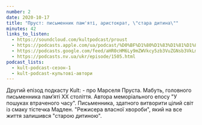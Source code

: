 ```yaml
---
number: 2
date: 2020-10-17
title: "Пруст: письменник пам'яті, аристократ, \"стара дитина\""
minutes: 42
links_to_listen:
  - https://soundcloud.com/kultpodcast/proust
  - https://podcasts.apple.com/ua/podcast/%D0%BF%D1%80%D1%83%D1%81%D1%82-%D0%BF%D0%B8%D1%81%D1%8C%D0%BC%D0%B5%D0%BD%D0%BD%D0%B8%D0%BA-%D0%BF%D0%B0%D0%BC%D1%8F%D1%82%D1%96-%D0%B0%D1%80%D0%B8%D1%81%D1%82%D0%BE%D0%BA%D1%80%D0%B0%D1%82-%D1%81%D1%82%D0%B0%D1%80%D0%B0-%D0%B4%D0%B8%D1%82%D0%B8%D0%BD%D0%B0/id1581339249?i=1000532083349
  - https://podcasts.google.com/feed/aHR0cHM6Ly9mZWVkcy5zb3VuZGNsb3VkLmNvbS91c2Vycy9zb3VuZGNsb3VkOnVzZXJzOjg5MjM3MjAyNy9zb3VuZHMucnNz/episode/dGFnOnNvdW5kY2xvdWQsMjAxMDp0cmFja3MvOTEyMDcyMTY5
  - https://podcasts.nv.ua/ukr/episode/1505.html
podcast_lists:
  - kult-podcast-сезон-1
  - kult-podcast-культові-автори
---
```


Другий епізод подкасту Kult: - про Марселя Пруста. Мабуть, головного
письменника пам’яті ХХ століття. Автора меморіального епосу "У пошуках
втраченого часу". Письменника, здатного витворити цілий світ із смаку тістечка
Мадлен. "Режисера власної хвороби",  який на все життя залишився "старою
дитиною".
